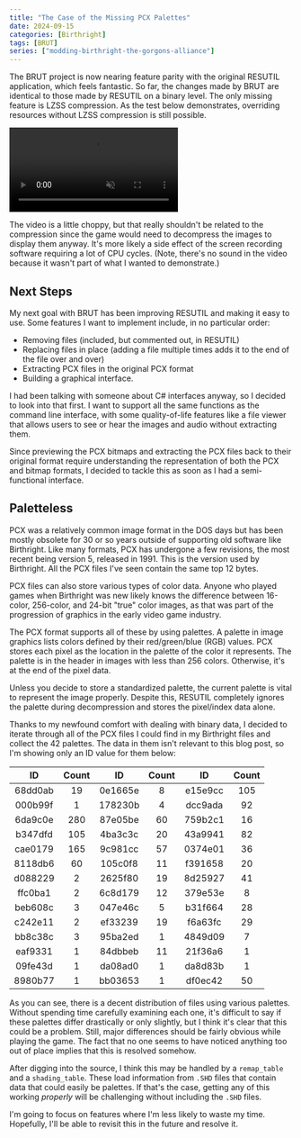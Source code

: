 ```yaml
---
title: "The Case of the Missing PCX Palettes"
date: 2024-09-15
categories: [Birthright]
tags: [BRUT]
series: ["modding-birthright-the-gorgons-alliance"]
---
```


The BRUT project is now nearing feature parity with the original RESUTIL application, which feels fantastic. So far, the changes made by BRUT are identical to those made by RESUTIL on a binary level. The only missing feature is LZSS compression. As the test below demonstrates, overriding resources without LZSS compression is still possible.

<video controls autoplay loop muted>
  <source src="https://raw.githubusercontent.com/Shiryou/kiranwelle/master/assets/img/posts/modding_birthright/birthright-altered-intro.mp4" type="video/mp4">
</video>

The video is a little choppy, but that really shouldn't be related to the compression since the game would need to decompress the images to display them anyway. It's more likely a side effect of the screen recording software requiring a lot of CPU cycles. (Note, there's no sound in the video because it wasn't part of what I wanted to demonstrate.)

## Next Steps

My next goal with BRUT has been improving RESUTIL and making it easy to use. Some features I want to implement include, in no particular order:

* Removing files (included, but commented out, in RESUTIL)
* Replacing files in place (adding a file multiple times adds it to the end of the file over and over)
* Extracting PCX files in the original PCX format
* Building a graphical interface.

I had been talking with someone about C# interfaces anyway, so I decided to look into that first. I want to support all the same functions as the command line interface, with some quality-of-life features like a file viewer that allows users to see or hear the images and audio without extracting them.

Since previewing the PCX bitmaps and extracting the PCX files back to their original format require understanding the representation of both the PCX and bitmap formats, I decided to tackle this as soon as I had a semi-functional interface.

## Paletteless

PCX was a relatively common image format in the DOS days but has been mostly obsolete for 30 or so years outside of supporting old software like Birthright. Like many formats, PCX has undergone a few revisions, the most recent being version 5, released in 1991. This is the version used by Birthright. All the PCX files I've seen contain the same top 12 bytes.

PCX files can also store various types of color data. Anyone who played games when Birthright was new likely knows the difference between 16-color, 256-color, and 24-bit "true" color images, as that was part of the progression of graphics in the early video game industry.

The PCX format supports all of these by using palettes. A palette in image graphics lists colors defined by their red/green/blue (RGB) values. PCX stores each pixel as the location in the palette of the color it represents. The palette is in the header in images with less than 256 colors. Otherwise, it's at the end of the pixel data.

Unless you decide to store a standardized palette, the current palette is vital to represent the image properly. Despite this, RESUTIL completely ignores the palette during decompression and stores the pixel/index data alone.

Thanks to my newfound comfort with dealing with binary data, I decided to iterate through all of the PCX files I could find in my Birthright files and collect the 42 palettes. The data in them isn't relevant to this blog post, so I'm showing only an ID value for them below:

|    ID   | Count |   ID    | Count |   ID    | Count |
|:-------:|:-----:|:-------:|:-----:|:-------:|:-----:|
| 68dd0ab | 19    | 0e1665e | 8     | e15e9cc | 105   |
| 000b99f | 1     | 178230b | 4     | dcc9ada | 92    |
| 6da9c0e | 280   | 87e05be | 60    | 759b2c1 | 16    |
| b347dfd | 105   | 4ba3c3c | 20    | 43a9941 | 82    |
| cae0179 | 165   | 9c981cc | 57    | 0374e01 | 36    |
| 8118db6 | 60    | 105c0f8 | 11    | f391658 | 20    |
| d088229 | 2     | 2625f80 | 19    | 8d25927 | 41    |
| ffc0ba1 | 2     | 6c8d179 | 12    | 379e53e | 8     |
| beb608c | 3     | 047e46c | 5     | b31f664 | 28    |
| c242e11 | 2     | ef33239 | 19    | f6a63fc | 29    |
| bb8c38c | 3     | 95ba2ed | 1     | 4849d09 | 7     |
| eaf9331 | 1     | 84dbbeb | 11    | 21f36a6 | 1     |
| 09fe43d | 1     | da08ad0 | 1     | da8d83b | 1     |
| 8980b77 | 1     | bb03653 | 1     | df0ec42 | 50    |

As you can see, there is a decent distribution of files using various palettes. Without spending time carefully examining each one, it's difficult to say if these palettes differ drastically or only slightly, but I think it's clear that this could be a problem. Still, major differences should be fairly obvious while playing the game. The fact that no one seems to have noticed anything too out of place implies that this is resolved somehow.

After digging into the source, I think this may be handled by a `remap_table` and a `shading_table`. These load information from `.SHD` files that contain data that could easily be palettes. If that's the case, getting any of this working *properly* will be challenging without including the `.SHD` files.

I'm going to focus on features where I'm less likely to waste my time. Hopefully, I'll be able to revisit this in the future and resolve it.

